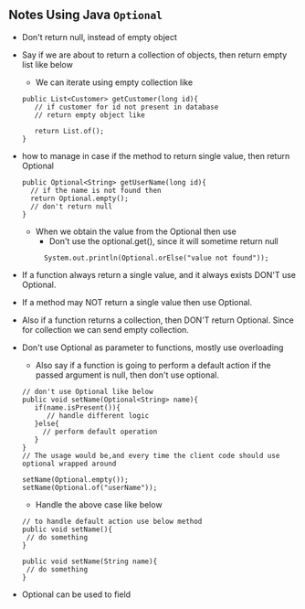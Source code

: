 ## Notes Using Java `Optional`

 - Don't return null, instead of empty object 
  - Say if we are about to return a collection of objects, then return empty list like below
    - We can iterate using empty collection like 
    ```
    public List<Customer> getCustomer(long id){
       // if customer for id not present in database 
       // return empty object like 
       
       return List.of();
    }
    ```

  - how to manage in case if the method to return single value, then return Optional
    ```
    public Optional<String> getUserName(long id){
      // if the name is not found then 
      return Optional.empty();
      // don't return null
    }
    ```
    - When we obtain the value from the Optional then use
       - Don't use the optional.get(), since it will sometime return null
       ```
         System.out.println(Optional.orElse("value not found"));
       ```
  - If a function always return a single value, and it always exists DON'T use Optional.
  - If a method may NOT return a single value then use Optional. 
  - Also if a function returns a collection, then DON'T return Optional. Since for collection we can send empty collection.
  - Don't use Optional<T> as parameter to functions, mostly use overloading
      - Also say if a function is going to perform a default action if the passed argument is null, then don't use optional.
  
      ```
      // don't use Optional like below
      public void setName(Optional<String> name){
         if(name.isPresent()){
            // handle different logic
         }else{
           // perform default operation
         }
      }
      // The usage would be,and every time the client code should use optional wrapped around 
      
      setName(Optional.empty());
      setName(Optional.of("userName"));
      
      ```
      - Handle the above case like below
      ```
      // to handle default action use below method
      public void setName(){
       // do something
      }
      
      public void setName(String name){
       // do something
      }
      ```
  - Optional can be used to field
  
  
  

